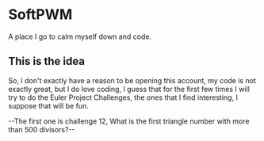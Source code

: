 # SoftPWM
A place I go to calm myself down and code.

## This is the idea
So, I don't exactly have a reason to be opening this account, my code is not exactly great, but I do love coding, I guess that for the first few times I will try to do the Euler Project Challenges, the ones that I find interesting, I suppose that will be fun.

--The first one is challenge 12, What is the first triangle number with more than 500 divisors?--
